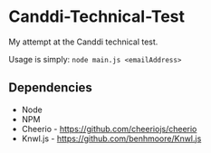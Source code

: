 # Canddi-Technical-Test
My attempt at the Canddi technical test.

Usage is simply:
`node main.js <emailAddress>`

## Dependencies

* Node
* NPM
* Cheerio - https://github.com/cheeriojs/cheerio
* Knwl.js - https://github.com/benhmoore/Knwl.js
